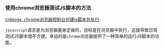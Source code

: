 ### 使用chrome浏览器测试JS脚本的方法

[cnblogs: chrome浏览器控制台创建js脚本并执行](https://www.cnblogs.com/WangHaiMing/p/9553678.html)

`javascript`语言是为浏览器量身定做的，目标是在浏览器中执行，这就导致日常测试JS脚本很不方便。幸运的是`chrome`浏览器提供了一种简单的运行JS脚本的功能。

